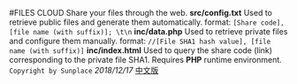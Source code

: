 #FILES CLOUD
Share your files through the web.
**src/config.txt**
Used to retrieve public files and generate them automatically.
format:
`[Share code], [file name (with suffix)]; \t\n`
**inc/data.php**
Used to retrieve private files and configure them manually.
format:
`//[File SHA1 hash value], [file name (with suffix)]`
**inc/index.html**
Used to query the share code (link) corresponding to the private file SHA1.
Requires **PHP** runtime environment.
`Copyright by Sunplace`
*2018/12/17*
[中文版](README_zh-CN.md)